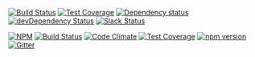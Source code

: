 

[![Build Status](https://travis-ci.org/octoblu/meshblu-core-task-enqueue-jobs-for-webhooks-configure-sent.svg?branch=master)](https://travis-ci.org/octoblu/meshblu-core-task-enqueue-jobs-for-webhooks-configure-sent)
[![Test Coverage](https://codecov.io/gh/octoblu/meshblu-core-task-enqueue-jobs-for-webhooks-configure-sent/branch/master/graph/badge.svg)](https://codecov.io/gh/octoblu/meshblu-core-task-enqueue-jobs-for-webhooks-configure-sent)
[![Dependency status](http://img.shields.io/david/octoblu/meshblu-core-task-enqueue-jobs-for-webhooks-configure-sent.svg?style=flat)](https://david-dm.org/octoblu/meshblu-core-task-enqueue-jobs-for-webhooks-configure-sent)
[![devDependency Status](http://img.shields.io/david/dev/octoblu/meshblu-core-task-enqueue-jobs-for-webhooks-configure-sent.svg?style=flat)](https://david-dm.org/octoblu/meshblu-core-task-enqueue-jobs-for-webhooks-configure-sent#info=devDependencies)
[![Slack Status](http://community-slack.octoblu.com/badge.svg)](http://community-slack.octoblu.com)

[![NPM](https://nodei.co/npm/meshblu-core-task-enqueue-jobs-for-webhooks-configure-sent.svg?style=flat)](https://npmjs.org/package/meshblu-core-task-enqueue-jobs-for-webhooks-configure-sent)
[![Build Status](https://travis-ci.org/octoblu/.svg?branch=master)](https://travis-ci.org/octoblu/)
[![Code Climate](https://codeclimate.com/github/octoblu//badges/gpa.svg)](https://codeclimate.com/github/octoblu/)
[![Test Coverage](https://codeclimate.com/github/octoblu//badges/coverage.svg)](https://codeclimate.com/github/octoblu/)
[![npm version](https://badge.fury.io/js/.svg)](http://badge.fury.io/js/)
[![Gitter](https://badges.gitter.im/octoblu/help.svg)](https://gitter.im/octoblu/help)
